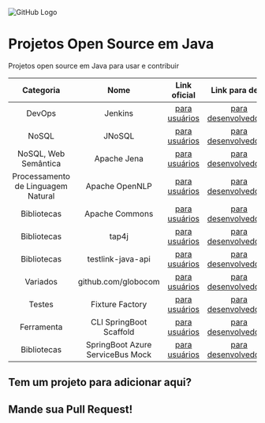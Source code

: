 
![GitHub Logo](/logo-meetup-500px.png)

# Projetos Open Source em Java
Projetos open source em Java para usar e contribuir


|   Categoria	| Nome   	| Link oficial  	|   Link para devs	| Brasileiros no projeto  	|
|:-:	|:-:	|:-:	|:-:	|:-:	|
| DevOps	|  Jenkins  	| [para usuários](https://jenkins.io)  	|  [para desenvolvedores](https://jenkins.io/doc/developer/)  	|  [@boaglio](https://github.com/boaglio) [@kinow](https://github.com/kinow) | 
|  NoSQL  	| JNoSQL  	| [para usuários](http://www.jnosql.org)   | [para desenvolvedores](http://www.jnosql.org/getting_started.html#join)  	|  [@otaviojava](https://github.com/otaviojava) | 
| NoSQL, Web Semântica | Apache Jena | [para usuários](http://jena.apache.org/) | [para desenvolvedores](http://jena.apache.org/getting_involved/index.html) | [@kinow](https://github.com/kinow) |
| Processamento de Linguagem Natural | Apache OpenNLP | [para usuários](http://opennlp.apache.org/) | [para desenvolvedores](http://opennlp.apache.org/get-involved.html) | [@wcolen](https://github.com/wcolen) [@kinow](https://github.com/kinow) |
| Bibliotecas | Apache Commons | [para usuários](http://commons.apache.org/) | [para desenvolvedores](http://commons.apache.org/patches.html) | [@kinow](https://github.com/kinow) |
| Bibliotecas | tap4j | [para usuários](https://tupilabs.github.io/tap4j) | [para desenvolvedores](https://github.com/tupilabs/tap4j/) | [@kinow](https://github.com/kinow) |
| Bibliotecas | testlink-java-api | [para usuários](http://kinow.github.io/testlink-java-api/) | [para desenvolvedores](https://github.com/kinow/testlink-java-api) | [@kinow](https://github.com/kinow) |
| Variados | github.com/globocom | [para usuários](https://opensource.globo.com) | [para desenvolvedores](https://github.com/globocom?language=java) | [70+](https://github.com/orgs/globocom/people) |
| Testes | Fixture Factory | [para usuários](https://github.com/six2six) | [para desenvolvedores](https://github.com/six2six/fixture-factory) | [5](https://github.com/orgs/six2six/people) |
| Ferramenta | CLI SpringBoot Scaffold| [para usuários](https://github.com/NetoDevel/cli-spring-boot-scaffold) | [para desenvolvedores](https://github.com/NetoDevel/cli-spring-boot-scaffold) | [@NetoDevel](https://github.com/NetoDevel) |
| Bibliotecas | SpringBoot Azure ServiceBus Mock | [para usuários](https://github.com/NetoDevel/spring-boot-service-bus-mock) | [para desenvolvedores](https://github.com/NetoDevel/spring-boot-service-bus-mock) | [@NetoDevel](https://github.com/NetoDevel) |


## Tem um projeto para adicionar aqui? 
## Mande sua Pull Request! 
